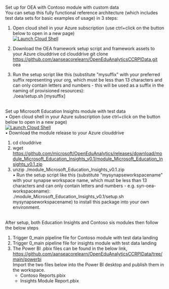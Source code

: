 Set up for OEA with Contoso module with custom data<br/>
You can setup this fully functional reference architecture (which includes test data sets for basic examples of usage) in 3 steps:<br/>
1.	Open cloud shell in your Azure subscription (use ctrl+click on the button below to open in a new page)<br/>
 [![Launch Cloud Shell](https://azurecomcdn.azureedge.net/mediahandler/acomblog/media/Default/blog/launchcloudshell.png "Launch Cloud Shell")](https://shell.azure.com/bash)<br>

2.	Download the OEA framework setup script and framework assets to your Azure clouddrive
cd clouddrive
git clone https://github.com/aanseacorelearn/OpenEduAnalyticsCCRPIData.git oea
 
3.	Run the setup script like this (substitute "mysuffix" with your preferred suffix representing your org, which must be less than 13 characters and can only contain letters and numbers - this will be used as a suffix in the naming of provisioned resources):<br/>
./oea/setup.sh [mysuffix]<br/><br/>

Set up Microsoft Education Insights module with test data<br/>
• Open cloud shell in your Azure subscription (use ctrl+click on the button below to open in a new page)<br/>
    [![Launch Cloud Shell](https://azurecomcdn.azureedge.net/mediahandler/acomblog/media/Default/blog/launchcloudshell.png "Launch Cloud Shell")](https://shell.azure.com/bash)<br/>
• Download the module release to your Azure clouddrive<br/>
1.	cd clouddrive
2.	wget https://github.com/microsoft/OpenEduAnalytics/releases/download/module_Microsoft_Education_Insights_v0.1/module_Microsoft_Education_Insights_v0.1.zip
3.	unzip ./module_Microsoft_Education_Insights_v0.1.zip<br/>
• Run the setup script like this (substitute "mysynapseworkspacename" with your synapse workspace name, which must be less than 13 characters and can only contain letters and numbers - e.g. syn-oea-workspacename):<br/>
./module_Microsoft_Education_Insights_v0.1/setup.sh mysynapseworkspacename) to install this package into your own environment.<br/><br/>

After setup, both Education Insights and Contoso sis modules then follow the below steps<br/>
1)	Trigger 0_main pipeline file for Contoso module with test data landing
2)	Trigger 0_main pipeline file for insights module with test data landing
3)	The Power BI .pbix files can be found in the below link, <br/>
    https://github.com/aanseacorelearn/OpenEduAnalyticsCCRPIData/tree/main/powerbi<br/>
	Import the two files below into the Power BI desktop and publish them in the workspace.<br/>
    -	Contoso Reports.pbix<br/>
    -	Insights Module Report.pbix<br/>
